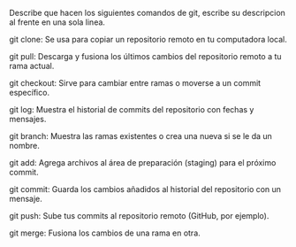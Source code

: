 Describe que hacen los siguientes comandos de git, escribe su descripcion al frente en una sola linea.

git clone: Se usa para copiar un repositorio remoto en tu computadora local.

git pull: Descarga y fusiona los últimos cambios del repositorio remoto a tu rama actual.

git checkout: Sirve para cambiar entre ramas o moverse a un commit específico.

git log: Muestra el historial de commits del repositorio con fechas y mensajes.

git branch: Muestra las ramas existentes o crea una nueva si se le da un nombre.

git add: Agrega archivos al área de preparación (staging) para el próximo commit.

git commit: Guarda los cambios añadidos al historial del repositorio con un mensaje.

git push: Sube tus commits al repositorio remoto (GitHub, por ejemplo).

git merge: Fusiona los cambios de una rama en otra.